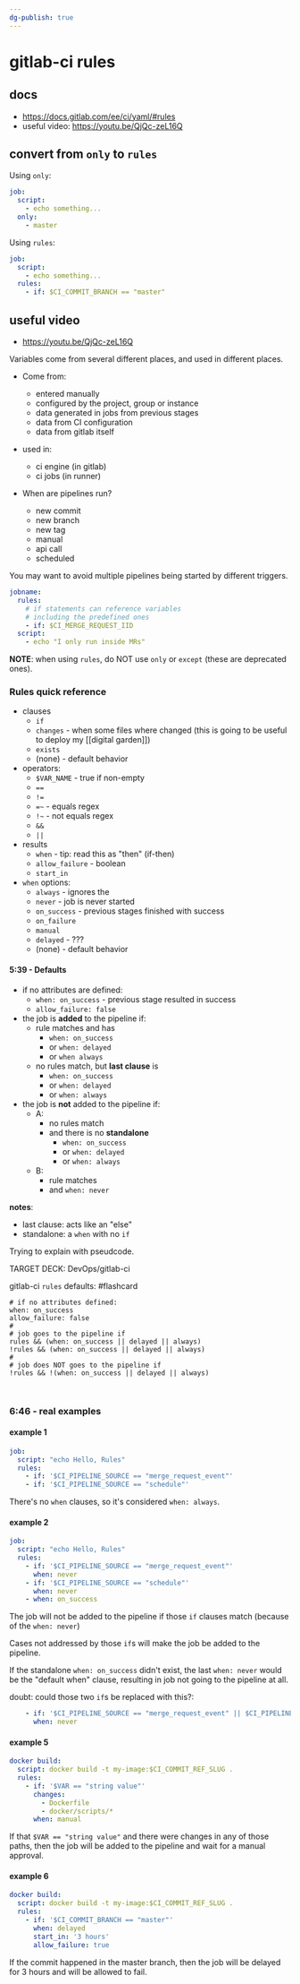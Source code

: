 ```yaml
---
dg-publish: true
---
```

# gitlab-ci rules

## docs

- <https://docs.gitlab.com/ee/ci/yaml/#rules>
- useful video: <https://youtu.be/QjQc-zeL16Q>

## convert from `only` to `rules`

Using `only`:
```yaml
job:
  script:
    - echo something...
  only:
    - master
```

Using `rules`:
```yaml
job:
  script:
    - echo something...
  rules:
    - if: $CI_COMMIT_BRANCH == "master"
```


## useful video

- <https://youtu.be/QjQc-zeL16Q>

Variables come from several different places, and used in different places.

- Come from:
    - entered manually
    - configured by the project, group or instance
    - data generated in jobs from previous stages
    - data from CI configuration
    - data from gitlab itself
- used in:
    - ci engine (in gitlab)
    - ci jobs (in runner)
    
- When are pipelines run?
    - new commit
    - new branch
    - new tag
    - manual
    - api call
    - scheduled
    
You may want to avoid multiple pipelines being started by different triggers.

```yaml
jobname:
  rules:
    # if statements can reference variables
    # including the predefined ones
    - if: $CI_MERGE_REQUEST_IID
  script:
    - echo "I only run inside MRs"
```

**NOTE**: when using `rules`, do NOT use `only` or `except` (these are deprecated ones).

### Rules quick reference

- clauses
    - `if`
    - `changes` - when some files where changed (this is going to be useful to deploy my [[digital garden]])
    - `exists`
    - (none) - default behavior
- operators:
    - `$VAR_NAME` - true if non-empty
    - `==`
    - `!=`
    - `=~` - equals regex
    - `!~` - not equals regex
    - `&&`
    - `||`
- results
    - `when` - tip: read this as "then" (if-then)
    - `allow_failure` - boolean
    - `start_in`
- `when` options:
    - `always` - ignores the 
    - `never` - job is never started
    - `on_success` - previous stages finished with success
    - `on_failure`
    - `manual`
    - `delayed` - ???
    - (none) - default behavior

#### 5:39 - Defaults

- if no attributes are defined:
    - `when: on_success` - previous stage resulted in success
    - `allow_failure: false`
- the job is **added** to the pipeline if:
    - rule matches and has
        - `when: on_success`
        - or `when: delayed`
        - or `when always`
    - no rules match, but **last clause** is
        - `when: on_success`
        - or `when: delayed`
        - or `when: always`
- the job is **not** added to the pipeline if:
    - A:
        - no rules match
        - and there is no **standalone**
            - `when: on_success`
            - or `when: delayed`
            - or `when: always`
    - B:
        - rule matches
        - and `when: never`

**notes**:
- last clause: acts like an "else"
- standalone: a `when` with no `if`

Trying to explain with pseudcode.

TARGET DECK: DevOps/gitlab-ci

gitlab-ci `rules` defaults: #flashcard
```
# if no attributes defined:
when: on_success
allow_failure: false
#
# job goes to the pipeline if
rules && (when: on_success || delayed || always)
!rules && (when: on_success || delayed || always)
#
# job does NOT goes to the pipeline if
!rules && !(when: on_success || delayed || always)



```


### 6:46 - real examples

#### example 1

```yaml
job:
  script: "echo Hello, Rules"
  rules:
    - if: '$CI_PIPELINE_SOURCE == "merge_request_event"'
    - if: '$CI_PIPELINE_SOURCE == "schedule"'
```

There's no `when` clauses, so it's considered `when: always`.


#### example 2

```yaml
job:
  script: "echo Hello, Rules"
  rules:
    - if: '$CI_PIPELINE_SOURCE == "merge_request_event"'
      when: never
    - if: '$CI_PIPELINE_SOURCE == "schedule"'
      when: never
    - when: on_success
```

The job will not be added to the pipeline if those `if` clauses match (because of the `when: never`)

Cases not addressed by those `if`s will make the job be added to the pipeline.

If the standalone `when: on_success` didn't exist, the last `when: never` would be the "default when" clause, resulting in job not going to the pipeline at all.

doubt: could those two `if`s be replaced with this?:
```yaml
    - if: '$CI_PIPELINE_SOURCE == "merge_request_event" || $CI_PIPELINE_SOURCE == "schedule"'
      when: never
```


#### example 5

```yaml
docker build:
  script: docker build -t my-image:$CI_COMMIT_REF_SLUG .
  rules:
    - if: '$VAR == "string value"'
      changes:
        - Dockerfile
        - docker/scripts/*
      when: manual
```

If that `$VAR == "string value"` and there were changes in any of those paths, then the job will be added to the pipeline and wait for a manual approval.


#### example 6

```yaml
docker build:
  script: docker build -t my-image:$CI_COMMIT_REF_SLUG .
  rules:
    - if: '$CI_COMMIT_BRANCH == "master"'
      when: delayed
      start_in: '3 hours'
      allow_failure: true
```

If the commit happened in the master branch, then the job will be delayed for 3 hours and will be allowed to fail.